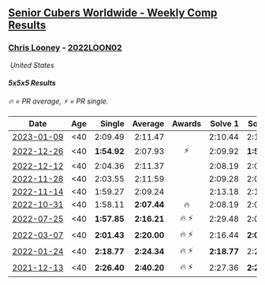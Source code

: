 <style>table {white-space: nowrap;}</style>
<link rel="stylesheet" type="text/css" href="/scw-comp/css/flags.css" />

## [Senior Cubers Worldwide - Weekly Comp Results](/scw-comp/results/)
### [Chris Looney](README.md) - [2022LOON02](https://www.worldcubeassociation.org/persons/2022LOON02?event=555)

<i class="flag flag-US" />&nbsp;United States

#### 5x5x5 Results

<span style="white-space: nowrap;">🔥 = PR average</span>, <span style="white-space: nowrap;">⚡ = PR single</span>.

| Date | Age | Single | Average | Awards | Solve 1 | Solve 2 | Solve 3 | Solve 4 | Solve 5 | Video |
| :--: | :--: | --: | --: | :--: | --: | --: | --: | --: | --: | :-- |
| [2023-01-09](../../results/2023-01-09/555.md) | <40 | 2:09.49 | 2:11.47 |  | 2:10.44 | 2:11.55 | 2:13.86 | 2:09.49 | 2:12.43 | [Desktop](https://www.facebook.com/chris.looney/videos/1199191214300282) / [Mobile](https://m.facebook.com/chris.looney/videos/1199191214300282) |
| [2022-12-26](../../results/2022-12-26/555.md) | <40 | **1:54.92** | 2:07.93 | ⚡ | 2:09.92 | **1:54.92** | 2:43.86 | 2:06.49 | 2:07.39 | [Desktop](https://www.facebook.com/chris.looney/videos/559894756004280) / [Mobile](https://m.facebook.com/chris.looney/videos/559894756004280) |
| [2022-12-12](../../results/2022-12-12/555.md) | <40 | 2:04.36 | 2:11.37 |  | 2:08.19 | 2:04.36 | 2:11.52 | 2:14.39 | 2:35.22 | [Desktop](https://www.facebook.com/chris.looney/videos/2244375115734325) / [Mobile](https://m.facebook.com/chris.looney/videos/2244375115734325) |
| [2022-11-28](../../results/2022-11-28/555.md) | <40 | 2:03.55 | 2:11.59 |  | 2:09.28 | 2:03.55 | 2:14.03 | 2:11.47 | 2:25.53 | [Desktop](https://www.facebook.com/chris.looney/videos/833513664593726) / [Mobile](https://m.facebook.com/chris.looney/videos/833513664593726) |
| [2022-11-14](../../results/2022-11-14/555.md) | <40 | 1:59.27 | 2:09.24 |  | 2:13.18 | 2:15.50 | 2:12.93 | 2:01.62 | 1:59.27 | [Desktop](https://www.facebook.com/chris.looney/videos/682642783211719) / [Mobile](https://m.facebook.com/chris.looney/videos/682642783211719) |
| [2022-10-31](../../results/2022-10-31/555.md) | <40 | 1:58.11 | **2:07.44** | 🔥 | 2:08.19 | 2:07.17 | 2:54.94 | 2:06.95 | 1:58.11 | [Desktop](https://www.facebook.com/chris.looney/videos/1556885221422361) / [Mobile](https://m.facebook.com/chris.looney/videos/1556885221422361) |
| [2022-07-25](../../results/2022-07-25/555.md) | <40 | **1:57.85** | **2:16.21** | 🔥 ⚡ | 2:29.48 | 2:03.81 | **1:57.85** | 2:58.63 | 2:15.34 | [Desktop](https://www.facebook.com/chris.looney/videos/741745647053795) / [Mobile](https://m.facebook.com/chris.looney/videos/741745647053795) |
| [2022-03-07](../../results/2022-03-07/555.md) | <40 | **2:01.43** | **2:20.00** | 🔥 ⚡ | 2:16.44 | **2:01.43** | 2:20.96 | 2:31.81 | 2:22.61 | [Desktop](https://www.facebook.com/chris.looney/videos/351034893610508) / [Mobile](https://m.facebook.com/chris.looney/videos/351034893610508) |
| [2022-01-24](../../results/2022-01-24/555.md) | <40 | **2:18.77** | **2:24.34** | 🔥 ⚡ | **2:18.77** | 2:23.40 | 2:39.32 | 2:22.19 | 2:27.43 | [Desktop](https://www.facebook.com/chris.looney/videos/490722655743012) / [Mobile](https://m.facebook.com/chris.looney/videos/490722655743012) |
| [2021-12-13](../../results/2021-12-13/555.md) | <40 | **2:26.40** | **2:40.20** | 🔥 ⚡ | 2:27.36 | **2:26.40** | 3:31.33 | 2:49.62 | 2:43.61 | [Desktop](https://www.facebook.com/chris.looney/videos/316505640380636) / [Mobile](https://m.facebook.com/chris.looney/videos/316505640380636) |


<!-- Global site tag (gtag.js) - Google Analytics -->
<script async src="https://www.googletagmanager.com/gtag/js?id=UA-86348435-3"></script>
<script>window.dataLayer = window.dataLayer || []; function gtag() {dataLayer.push(arguments);} gtag('js', new Date()); gtag('config', 'UA-86348435-3');</script>
